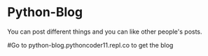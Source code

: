 # Python-Blog
You can post different things and you can like other people's posts.

#Go to python-blog.pythoncoder11.repl.co to get the blog
